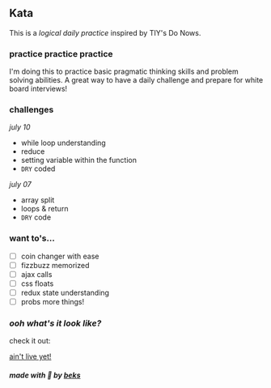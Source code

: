 ## Kata

This is a _logical daily practice_ inspired by TIY's Do Nows.

### practice practice practice

I'm doing this to practice basic pragmatic thinking skills and problem solving abilities. A great way to have a daily challenge and prepare for white board interviews!

### challenges
_july 10_
* while loop understanding
* reduce
* setting variable within the function
* `DRY` coded

_july 07_
* array split
* loops & return
* `DRY` code

### want to's...

- [ ] coin changer with ease
- [ ] fizzbuzz memorized
- [ ] ajax calls
- [ ] css floats
- [ ] redux state understanding
- [ ] probs more things!

### _ooh what's it look like?_

check it out:

[ain't live yet!]()

##### made with 🌈 by [beks](https://github.com/teambekbek)
